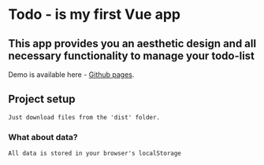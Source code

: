 # Todo - is my first Vue app
## This app provides you an aesthetic design and all necessary functionality to manage your todo-list

Demo is available here - [Github pages](https://redhobe.github.io/neumorphic-todo-vue/).

## Project setup
```
Just download files from the 'dist' folder.
```

### What about data?
```
All data is stored in your browser's localStorage
```
